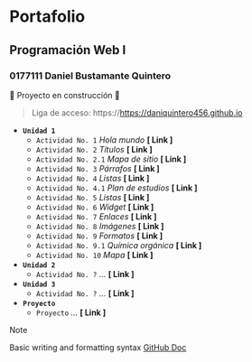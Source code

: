 # Portafolio
## Programación Web I
### 0177111 Daniel Bustamante Quintero
:construction: Proyecto en construcción :construction:

> Liga de acceso: https://https://daniquintero456.github.io

 - **`Unidad 1`**
   - `Actividad No. 1` *Hola mundo* **[ Link ]**
   - `Actividad No. 2` *Títulos* **[ Link ]**
   - `Actividad No. 2.1` *Mapa de sitio* **[ Link ]**
   - `Actividad No. 3` *Párrafos* **[ Link ]**
   - `Actividad No. 4` *Listas* **[ Link ]**
   - `Actividad No. 4.1` *Plan de estudios* **[ Link ]**
   - `Actividad No. 5` *Listas* **[ Link ]**
   - `Actividad No. 6` *Widget* **[ Link ]**
   - `Actividad No. 7` *Enlaces* **[ Link ]**
   - `Actividad No. 8` *Imágenes* **[ Link ]**
   - `Actividad No. 9` *Formatos* **[ Link ]**
   - `Actividad No. 9.1` *Química orgánica* **[ Link ]**
   - `Actividad No. 10` *Mapa* **[ Link ]**
 - **`Unidad 2`**
   - `Actividad No. ?` *...* **[ Link ]**
 - **`Unidad 3`**
   - `Actividad No. ?` *...* **[ Link ]**
 - **`Proyecto`**
   - `Proyecto` *...* **[ Link ]**

> [!NOTE]
> Basic writing and formatting syntax [GitHub Doc](https://docs.github.com/en/get-started/writing-on-github/getting-started-with-writing-and-formatting-on-github/basic-writing-and-formatting-syntax)
